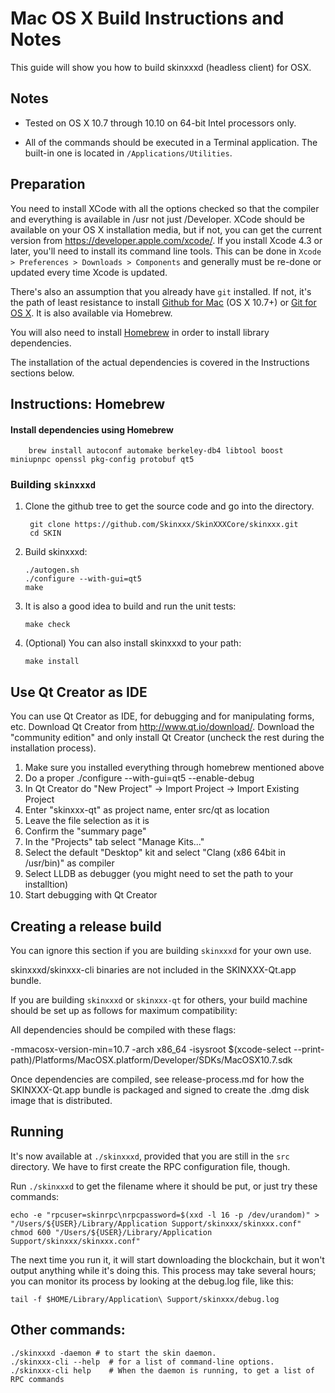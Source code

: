 Mac OS X Build Instructions and Notes
====================================
This guide will show you how to build skinxxxd (headless client) for OSX.

Notes
-----

* Tested on OS X 10.7 through 10.10 on 64-bit Intel processors only.

* All of the commands should be executed in a Terminal application. The
built-in one is located in `/Applications/Utilities`.

Preparation
-----------

You need to install XCode with all the options checked so that the compiler
and everything is available in /usr not just /Developer. XCode should be
available on your OS X installation media, but if not, you can get the
current version from https://developer.apple.com/xcode/. If you install
Xcode 4.3 or later, you'll need to install its command line tools. This can
be done in `Xcode > Preferences > Downloads > Components` and generally must
be re-done or updated every time Xcode is updated.

There's also an assumption that you already have `git` installed. If
not, it's the path of least resistance to install [Github for Mac](https://mac.github.com/)
(OS X 10.7+) or
[Git for OS X](https://code.google.com/p/git-osx-installer/). It is also
available via Homebrew.

You will also need to install [Homebrew](http://brew.sh) in order to install library
dependencies.

The installation of the actual dependencies is covered in the Instructions
sections below.

Instructions: Homebrew
----------------------

#### Install dependencies using Homebrew

        brew install autoconf automake berkeley-db4 libtool boost miniupnpc openssl pkg-config protobuf qt5

### Building `skinxxxd`

1. Clone the github tree to get the source code and go into the directory.

        git clone https://github.com/Skinxxx/SkinXXXCore/skinxxx.git
        cd SKIN

2.  Build skinxxxd:

        ./autogen.sh
        ./configure --with-gui=qt5
        make

3.  It is also a good idea to build and run the unit tests:

        make check

4.  (Optional) You can also install skinxxxd to your path:

        make install

Use Qt Creator as IDE
------------------------
You can use Qt Creator as IDE, for debugging and for manipulating forms, etc.
Download Qt Creator from http://www.qt.io/download/. Download the "community edition" and only install Qt Creator (uncheck the rest during the installation process).

1. Make sure you installed everything through homebrew mentioned above
2. Do a proper ./configure --with-gui=qt5 --enable-debug
3. In Qt Creator do "New Project" -> Import Project -> Import Existing Project
4. Enter "skinxxx-qt" as project name, enter src/qt as location
5. Leave the file selection as it is
6. Confirm the "summary page"
7. In the "Projects" tab select "Manage Kits..."
8. Select the default "Desktop" kit and select "Clang (x86 64bit in /usr/bin)" as compiler
9. Select LLDB as debugger (you might need to set the path to your installtion)
10. Start debugging with Qt Creator

Creating a release build
------------------------
You can ignore this section if you are building `skinxxxd` for your own use.

skinxxxd/skinxxx-cli binaries are not included in the SKINXXX-Qt.app bundle.

If you are building `skinxxxd` or `skinxxx-qt` for others, your build machine should be set up
as follows for maximum compatibility:

All dependencies should be compiled with these flags:

 -mmacosx-version-min=10.7
 -arch x86_64
 -isysroot $(xcode-select --print-path)/Platforms/MacOSX.platform/Developer/SDKs/MacOSX10.7.sdk

Once dependencies are compiled, see release-process.md for how the SKINXXX-Qt.app
bundle is packaged and signed to create the .dmg disk image that is distributed.

Running
-------

It's now available at `./skinxxxd`, provided that you are still in the `src`
directory. We have to first create the RPC configuration file, though.

Run `./skinxxxd` to get the filename where it should be put, or just try these
commands:

    echo -e "rpcuser=skinrpc\nrpcpassword=$(xxd -l 16 -p /dev/urandom)" > "/Users/${USER}/Library/Application Support/skinxxx/skinxxx.conf"
    chmod 600 "/Users/${USER}/Library/Application Support/skinxxx/skinxxx.conf"

The next time you run it, it will start downloading the blockchain, but it won't
output anything while it's doing this. This process may take several hours;
you can monitor its process by looking at the debug.log file, like this:

    tail -f $HOME/Library/Application\ Support/skinxxx/debug.log

Other commands:
-------

    ./skinxxxd -daemon # to start the skin daemon.
    ./skinxxx-cli --help  # for a list of command-line options.
    ./skinxxx-cli help    # When the daemon is running, to get a list of RPC commands
